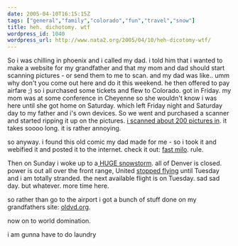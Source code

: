 ```yaml
---
date: 2005-04-10T16:15:15Z
tags: ["general","family","colorado","fun","travel","snow"]
title: heh. dichotomy. wtf
wordpress_id: 1040
wordpress_url: http://www.nata2.org/2005/04/10/heh-dicotomy-wtf/
---
```


So i was chilling in phoenix and i called my dad. i told him that i wanted to make a website for my grandfather and that my mom and dad should start scanning pictures - or send them to me to scan. and my dad was like.. umm why don't you come out here and do it this weekend. he then offered to pay airfare ;) so i purchased some tickets and flew to Colorado. got in Friday. my mom was at some conference in Cheyenne so she wouldn't know i was here until she got home on Saturday. which left Friday night and Saturday day to my father and i's own devices. So we went and purchased a scanner and started ripping it up on the pictures. <a href="https://web.archive.org/web/20030814003134/http://www.nata2.info//?path=pictures%2Ffamily">i scanned about 200 pictures in</a>. it takes soooo long. it is rather annoying. 

so anyway. i found this old comic my dad made for me - so i took it and webified it and posted it to the internet. check it out: <a href="http://www.fastmilo.com">fast milo</a>. rule. 

Then on Sunday i woke up to a<a href="https://web.archive.org/web/20030814003134/http://www.nata2.info//?path=pictures%2FIncoming&img=colorado_radar_041005.jpg"> HUGE snowstorm</a>. all of Denver is closed. power is out all over the front range, United <a href="http://www.ua2go.com/flifo/FlightSummary.do?date=&deparr+value%3D=&time=&Check=&orig=&dest=&fs_type=Number&fltNbr=1458">stopped flying</a> until Tuesday and i am totally stranded. the next available flight is on Tuesday. sad sad day.  but whatever. more time here. 

so rather than go to the airport i got a bunch of stuff done on my grandfathers site: <a href="http://oldvd.org">oldvd.org</a>.

now on to world domination. 

i am gunna have to do laundry
